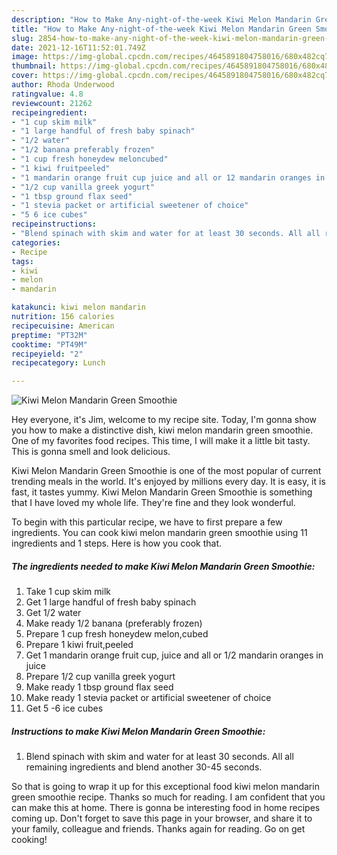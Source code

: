 ```yaml
---
description: "How to Make Any-night-of-the-week Kiwi Melon Mandarin Green Smoothie"
title: "How to Make Any-night-of-the-week Kiwi Melon Mandarin Green Smoothie"
slug: 2854-how-to-make-any-night-of-the-week-kiwi-melon-mandarin-green-smoothie
date: 2021-12-16T11:52:01.749Z
image: https://img-global.cpcdn.com/recipes/4645891804758016/680x482cq70/kiwi-melon-mandarin-green-smoothie-recipe-main-photo.jpg
thumbnail: https://img-global.cpcdn.com/recipes/4645891804758016/680x482cq70/kiwi-melon-mandarin-green-smoothie-recipe-main-photo.jpg
cover: https://img-global.cpcdn.com/recipes/4645891804758016/680x482cq70/kiwi-melon-mandarin-green-smoothie-recipe-main-photo.jpg
author: Rhoda Underwood
ratingvalue: 4.8
reviewcount: 21262
recipeingredient:
- "1 cup skim milk"
- "1 large handful of fresh baby spinach"
- "1/2 water"
- "1/2 banana preferably frozen"
- "1 cup fresh honeydew meloncubed"
- "1 kiwi fruitpeeled"
- "1 mandarin orange fruit cup juice and all or 12 mandarin oranges in juice"
- "1/2 cup vanilla greek yogurt"
- "1 tbsp ground flax seed"
- "1 stevia packet or artificial sweetener of choice"
- "5 6 ice cubes"
recipeinstructions:
- "Blend spinach with skim and water for at least 30 seconds. All all remaining ingredients and blend another 30-45 seconds."
categories:
- Recipe
tags:
- kiwi
- melon
- mandarin

katakunci: kiwi melon mandarin 
nutrition: 156 calories
recipecuisine: American
preptime: "PT32M"
cooktime: "PT49M"
recipeyield: "2"
recipecategory: Lunch

---
```



![Kiwi Melon Mandarin Green Smoothie](https://img-global.cpcdn.com/recipes/4645891804758016/680x482cq70/kiwi-melon-mandarin-green-smoothie-recipe-main-photo.jpg)

Hey everyone, it's Jim, welcome to my recipe site. Today, I'm gonna show you how to make a distinctive dish, kiwi melon mandarin green smoothie. One of my favorites food recipes. This time, I will make it a little bit tasty. This is gonna smell and look delicious.

Kiwi Melon Mandarin Green Smoothie is one of the most popular of current trending meals in the world. It's enjoyed by millions every day. It is easy, it is fast, it tastes yummy. Kiwi Melon Mandarin Green Smoothie is something that I have loved my whole life. They're fine and they look wonderful.




To begin with this particular recipe, we have to first prepare a few ingredients. You can cook kiwi melon mandarin green smoothie using 11 ingredients and 1 steps. Here is how you cook that.

<!--inarticleads1-->

##### The ingredients needed to make Kiwi Melon Mandarin Green Smoothie:

1. Take 1 cup skim milk
1. Get 1 large handful of fresh baby spinach
1. Get 1/2 water
1. Make ready 1/2 banana (preferably frozen)
1. Prepare 1 cup fresh honeydew melon,cubed
1. Prepare 1 kiwi fruit,peeled
1. Get 1 mandarin orange fruit cup, juice and all or 1/2 mandarin oranges in juice
1. Prepare 1/2 cup vanilla greek yogurt
1. Make ready 1 tbsp ground flax seed
1. Make ready 1 stevia packet or artificial sweetener of choice
1. Get 5 -6 ice cubes




<!--inarticleads2-->

##### Instructions to make Kiwi Melon Mandarin Green Smoothie:

1. Blend spinach with skim and water for at least 30 seconds. All all remaining ingredients and blend another 30-45 seconds.




So that is going to wrap it up for this exceptional food kiwi melon mandarin green smoothie recipe. Thanks so much for reading. I am confident that you can make this at home. There is gonna be interesting food in home recipes coming up. Don't forget to save this page in your browser, and share it to your family, colleague and friends. Thanks again for reading. Go on get cooking!
